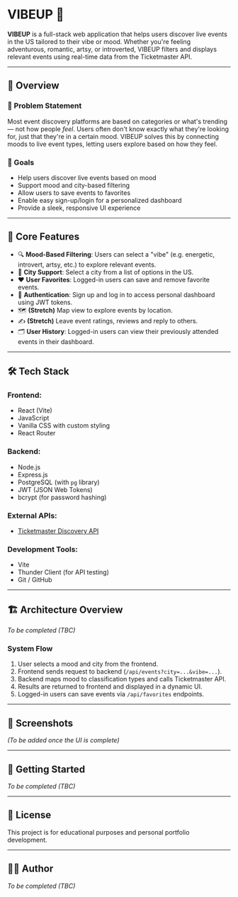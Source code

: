 # VIBEUP 🎡

**VIBEUP** is a full-stack web application that helps users discover live events in the US tailored to their vibe or mood. Whether you're feeling adventurous, romantic, artsy, or introverted, VIBEUP filters and displays relevant events using real-time data from the Ticketmaster API.

---

## 🧠 Overview

### 📌 Problem Statement

Most event discovery platforms are based on categories or what's trending — not how people _feel_. Users often don't know exactly what they're looking for, just that they're in a certain mood. VIBEUP solves this by connecting moods to live event types, letting users explore based on how they feel.

### 🎯 Goals

- Help users discover live events based on mood
- Support mood and city-based filtering
- Allow users to save events to favorites
- Enable easy sign-up/login for a personalized dashboard
- Provide a sleek, responsive UI experience

---

## 🌟 Core Features

- 🔍 **Mood-Based Filtering**: Users can select a "vibe" (e.g. energetic, introvert, artsy, etc.) to explore relevant events.
- 🌆 **City Support**: Select a city from a list of options in the US.
- ❤️ **User Favorites**: Logged-in users can save and remove favorite events.
- 🔐 **Authentication**: Sign up and log in to access personal dashboard using JWT tokens.
- 🗺️ **(Stretch)** Map view to explore events by location.
- ✍️ **(Stretch)** Leave event ratings, reviews and reply to others.
- 🗂️ **User History**: Logged-in users can view their previously attended events in their dashboard.

---

## 🛠 Tech Stack

### Frontend:

- React (Vite)
- JavaScript
- Vanilla CSS with custom styling
- React Router

### Backend:

- Node.js
- Express.js
- PostgreSQL (with `pg` library)
- JWT (JSON Web Tokens)
- bcrypt (for password hashing)

### External APIs:

- [Ticketmaster Discovery API](https://developer.ticketmaster.com/products-and-docs/apis/discovery-api/v2/)

### Development Tools:

- Vite
- Thunder Client (for API testing)
- Git / GitHub

---

## 🏗 Architecture Overview

_To be completed (TBC)_

### System Flow

1. User selects a mood and city from the frontend.
2. Frontend sends request to backend (`/api/events?city=...&vibe=...`).
3. Backend maps mood to classification types and calls Ticketmaster API.
4. Results are returned to frontend and displayed in a dynamic UI.
5. Logged-in users can save events via `/api/favorites` endpoints.

---

## 📸 Screenshots

_(To be added once the UI is complete)_

---

## 🚀 Getting Started

_To be completed (TBC)_

<!-- 1. Clone the repo:
   ```bash
   git clone https://github.com/yourusername/vibeup.git
   cd vibeup
   ```

2. Install dependencies:
   ```bash
   cd backend
   npm install
   cd ../frontend
   npm install
   ```

3. Run development servers:
   ```bash
   # From root
   npm run dev  # or use concurrently
   ``` -->

---

## 📌 License

This project is for educational purposes and personal portfolio development.

---

## 🙋‍♀️ Author

_To be completed (TBC)_

<!-- [Ashley Lin](https://mywebsite.com) - fullstack developer with a strong front-end focus, based in NYC. -->
